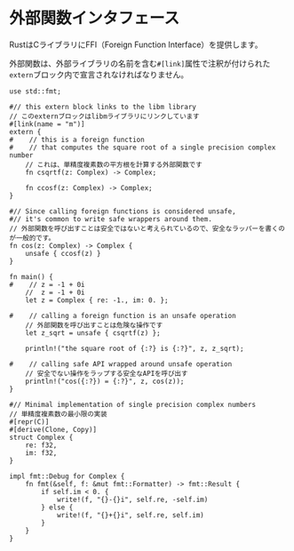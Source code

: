 # <!--Foreign Function Interface--> 外部関数インタフェース

<!--Rust provides a Foreign Function Interface (FFI) to C libraries.-->
RustはCライブラリにFFI（Foreign Function Interface）を提供します。
<!--Foreign functions must be declared inside an `extern` block annotated with a `#[link]` attribute containing the name of the foreign library.-->
外部関数は、外部ライブラリの名前を含む`#[link]`属性で注釈が付けられた`extern`ブロック内で宣言されなければなりません。

```rust,ignore
use std::fmt;

#// this extern block links to the libm library
// このexternブロックはlibmライブラリにリンクしています
#[link(name = "m")]
extern {
#    // this is a foreign function
#    // that computes the square root of a single precision complex number
    // これは、単精度複素数の平方根を計算する外部関数です
    fn csqrtf(z: Complex) -> Complex;

    fn ccosf(z: Complex) -> Complex;
}

#// Since calling foreign functions is considered unsafe,
#// it's common to write safe wrappers around them.
// 外部関数を呼び出すことは安全ではないと考えられているので、安全なラッパーを書くのが一般的です。
fn cos(z: Complex) -> Complex {
    unsafe { ccosf(z) }
}

fn main() {
#    // z = -1 + 0i
    //  z = -1 + 0i
    let z = Complex { re: -1., im: 0. };

#    // calling a foreign function is an unsafe operation
    // 外部関数を呼び出すことは危険な操作です
    let z_sqrt = unsafe { csqrtf(z) };

    println!("the square root of {:?} is {:?}", z, z_sqrt);

#    // calling safe API wrapped around unsafe operation
    // 安全でない操作をラップする安全なAPIを呼び出す
    println!("cos({:?}) = {:?}", z, cos(z));
}

#// Minimal implementation of single precision complex numbers
// 単精度複素数の最小限の実装
#[repr(C)]
#[derive(Clone, Copy)]
struct Complex {
    re: f32,
    im: f32,
}

impl fmt::Debug for Complex {
    fn fmt(&self, f: &mut fmt::Formatter) -> fmt::Result {
        if self.im < 0. {
            write!(f, "{}-{}i", self.re, -self.im)
        } else {
            write!(f, "{}+{}i", self.re, self.im)
        }
    }
}
```
